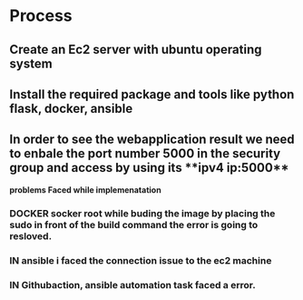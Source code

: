 
<h1>Process</h1>
<h2>Create an Ec2 server  with ubuntu operating system </h2> 
<h2>Install the required package and tools like python flask, docker, ansible </h2>
<h2>In order to  see the webapplication  result we need to  enbale the port number 5000 in the security  group and access by  using its **ipv4 ip:5000**</h2>



**problems Faced while implemenatation**

<h3>DOCKER socker root  while buding the image by placing the  sudo in front of the build command   the error is going to resloved.</h3>
<h3>IN ansible  i faced the connection issue to the  ec2 machine</h3> 
<h3>IN Githubaction, ansible automation task faced a error.</h3>
